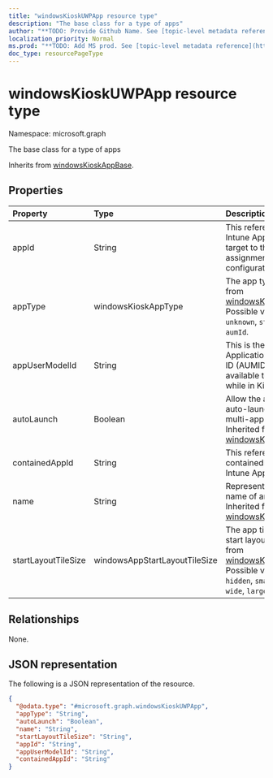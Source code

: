 ```yaml
---
title: "windowsKioskUWPApp resource type"
description: "The base class for a type of apps"
author: "**TODO: Provide Github Name. See [topic-level metadata reference](https://msgo.azurewebsites.net/add/document/guidelines/metadata.html#topic-level-metadata)**"
localization_priority: Normal
ms.prod: "**TODO: Add MS prod. See [topic-level metadata reference](https://msgo.azurewebsites.net/add/document/guidelines/metadata.html#topic-level-metadata)**"
doc_type: resourcePageType
---
```


# windowsKioskUWPApp resource type

Namespace: microsoft.graph



The base class for a type of apps


Inherits from [windowsKioskAppBase](../resources/windowskioskappbase.md).

## Properties
|Property|Type|Description|
|:---|:---|:---|
|appId|String|This references an Intune App that will be target to the same assignments as Kiosk configuration|
|appType|windowsKioskAppType|The app type Inherited from [windowsKioskAppBase](../resources/windowskioskappbase.md). Possible values are: `unknown`, `store`, `desktop`, `aumId`.|
|appUserModelId|String|This is the only Application User Model ID (AUMID) that will be available to launch use while in Kiosk Mode|
|autoLaunch|Boolean|Allow the app to be auto-launched in multi-app kiosk mode Inherited from [windowsKioskAppBase](../resources/windowskioskappbase.md)|
|containedAppId|String|This references an contained App from an Intune App|
|name|String|Represents the friendly name of an app Inherited from [windowsKioskAppBase](../resources/windowskioskappbase.md)|
|startLayoutTileSize|windowsAppStartLayoutTileSize|The app tile size for the start layout Inherited from [windowsKioskAppBase](../resources/windowskioskappbase.md). Possible values are: `hidden`, `small`, `medium`, `wide`, `large`.|

## Relationships
None.

## JSON representation
The following is a JSON representation of the resource.
<!-- {
  "blockType": "resource",
  "@odata.type": "microsoft.graph.windowsKioskUWPApp"
}
-->
``` json
{
  "@odata.type": "#microsoft.graph.windowsKioskUWPApp",
  "appType": "String",
  "autoLaunch": "Boolean",
  "name": "String",
  "startLayoutTileSize": "String",
  "appId": "String",
  "appUserModelId": "String",
  "containedAppId": "String"
}
```

